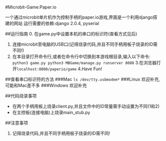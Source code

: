#Microbit-Game:Paper.io

一个通过microbit单片机作为控制手柄的paper.io游戏,界面是一个利用django搭建的网站
运行需要的依赖:django 2.0.4, pyserial

##运行指南
0. 在game.py中设置本机的串口的标识符(查看方式见后)
1. 连接microbit至电脑的USB口(记得烧录代码,并且不同手柄用板子烧录的ID需不同!)
2. 在本目录打开命令行,或者在命令行中切换到本游戏根目录,输入以下命令:
``
python3 game.py
python3 MBGame/manage.py runserver 8080
``
3.在浏览器打开`localhost:8080/paperio/game`
4.Have Fun!

##查看串口标识符的方法
###Mac
`ls /dev/tty.usbmodem*`
###Linux
欢迎补充,可能和Mac差不多
###Windows
欢迎补充

##代码烧录事项
* 在两个手柄用板上烧录client.py,并且文件中的ID常量需手动设置为不同(1和2)
* 在主控板(连接电脑)上烧录main_stub.py

##注意事项
1. 记得烧录代码,并且不同手柄用板子烧录的ID需不同!
